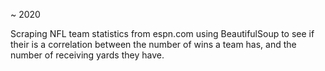 ~ 2020

Scraping NFL team statistics from espn.com using BeautifulSoup to see if their is a correlation between the number of wins a team has, and the number of receiving yards they have.
